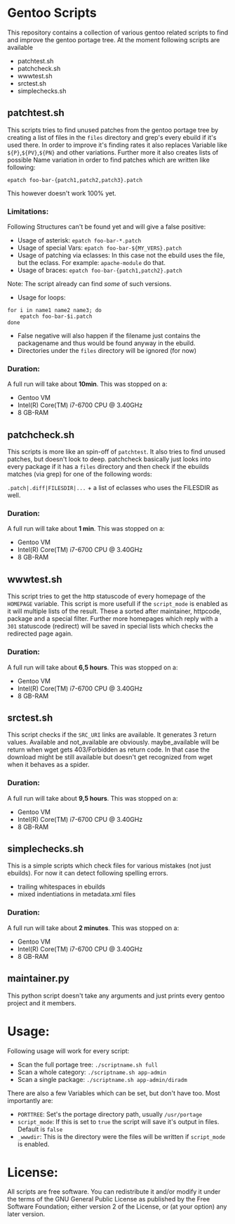 # Gentoo Scripts

This repository contains a collection of various gentoo related scripts to find and improve the gentoo portage tree.
At the moment following scripts are available

* patchtest.sh
* patchcheck.sh
* wwwtest.sh
* srctest.sh
* simplechecks.sh

## patchtest.sh
This scripts tries to find unused patches from the gentoo portage tree by creating a list of files in the `files` directory and grep's every ebuild if it's used there.
In order to improve it's finding rates it also replaces Variable like `${P}`,`${PV}`,`${PN}` and other variations.
Further more it also creates lists of possible Name variation in order to find patches which are written like following:

`epatch foo-bar-{patch1,patch2,patch3}.patch`

This however doesn't work 100% yet.

### Limitations:
Following Structures can't be found yet and will give a false positive:

* Usage of asterisk: `epatch foo-bar-*.patch`
* Usage of special Vars: `epatch foo-bar-${MY_VERS}.patch`
* Usage of patching via eclasses: In this case not the ebuild uses the file, but the eclass. For example: `apache-module` do that.
* Usage of braces: `epatch foo-bar-{patch1,patch2}.patch`

Note: The script already can find *some* of such versions.
* Usage for loops:
```
for i in name1 name2 name3; do
	epatch foo-bar-$i.patch
done
```
* False negative will also happen if the filename just contains the packagename and thus would be found anyway in the ebuild.
* Directories under the `files` directory will be ignored (for now)

### Duration:

A full run will take about **10min**. This was stopped on a:
* Gentoo VM
* Intel(R) Core(TM) i7-6700 CPU @ 3.40GHz
* 8 GB-RAM

## patchcheck.sh
This scripts is more like an spin-off of `patchtest`. It also tries to find unused patches, but doesn't look to deep.
patchcheck basically just looks into every package if it has a `files` directory and then check if the ebuilds matches (via grep) for one of the following words:

`.patch|.diff|FILESDIR|...` + a list of eclasses who uses the FILESDIR as well.

### Duration:
A full run will take about **1 min**. This was stopped on a:
* Gentoo VM
* Intel(R) Core(TM) i7-6700 CPU @ 3.40GHz
* 8 GB-RAM

## wwwtest.sh
This script tries to get the http statuscode of every homepage of the `HOMEPAGE` variable. This script is more usefull if the `script_mode` is enabled as it will multiple lists of the result.
These a sorted after maintainer, httpcode, package and a special filter. Further more homepages which reply with a `301` statuscode (redirect) will be saved in special lists which checks the redirected page again.

### Duration:
A full run will take about **6,5 hours**. This was stopped on a:
* Gentoo VM
* Intel(R) Core(TM) i7-6700 CPU @ 3.40GHz
* 8 GB-RAM

## srctest.sh
This script checks if the `SRC_URI` links are available. It generates 3 return values. Available and not_available are obviously. maybe_available will be return when wget gets 403/Forbidden as return code. In that case the download might be still available but doesn't get recognized from wget when it behaves as a spider.

### Duration:
A full run will take about **9,5 hours**. This was stopped on a:
* Gentoo VM
* Intel(R) Core(TM) i7-6700 CPU @ 3.40GHz
* 8 GB-RAM

## simplechecks.sh
This is a simple scripts which check files for various mistakes (not just ebuilds). For now it can detect following spelling errors.
* trailing whitespaces in ebuilds
* mixed indentiations in metadata.xml files

### Duration:
A full run will take about **2 minutes**. This was stopped on a:
* Gentoo VM
* Intel(R) Core(TM) i7-6700 CPU @ 3.40GHz
* 8 GB-RAM

## maintainer.py
This python script doesn't take any arguments and just prints every gentoo project and it members.


# Usage:

Following usage will work for every script:

* Scan the full portage tree: `./scriptname.sh full`
* Scan a whole category: `./scriptname.sh app-admin`
* Scan a single package: `./scriptname.sh app-admin/diradm`

There are also a few Variables which can be set, but don't have too. Most importantly are:

* `PORTTREE`: Set's the portage directory path, usually `/usr/portage`
* `script_mode`: If this is set to `true` the script will save it's output in files. Default is `false`
* `_wwwdir`: This is the directory were the files will be written if `script_mode` is enabled.

# License:

All scripts are free software. You can redistribute it and/or modify it under the terms of the GNU General Public License as published by the Free Software Foundation; either version 2 of the License, or (at your option) any later version.
